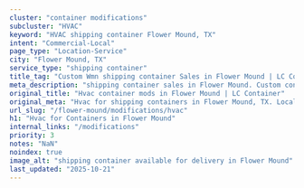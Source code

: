 ```yaml
---
cluster: "container modifications"
subcluster: "HVAC"
keyword: "HVAC shipping container Flower Mound, TX"
intent: "Commercial-Local"
page_type: "Location-Service"
city: "Flower Mound, TX"
service_type: "shipping container"
title_tag: "Custom Wmn shipping container Sales in Flower Mound | LC Container"
meta_description: "shipping container sales in Flower Mound. Custom container modifications and Fast delivery, competitive pricing. Serving modifications area. Quote ID: NA2. Call (214) 524-4168 for your free quote today."
original_title: "Hvac container mods in Flower Mound | LC Container"
original_meta: "Hvac for shipping containers in Flower Mound, TX. Local fabrication & pro install. LC Container — Since 2003. Get a quote."
url_slug: "/flower-mound/modifications/hvac"
h1: "Hvac for Containers in Flower Mound"
internal_links: "/modifications"
priority: 3
notes: "NaN"
noindex: true
image_alt: "shipping container available for delivery in Flower Mound"
last_updated: "2025-10-21"
---
```


<!-- TODO: Add unique city/inventory copy, images, and internal links here. -->
